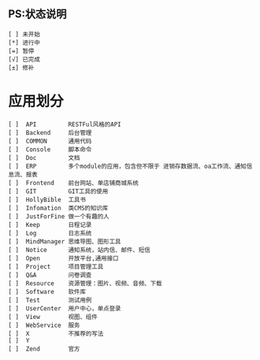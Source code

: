 ## PS:状态说明
    [ ] 未开始
    [*] 进行中
    [=] 暂停
    [√] 已完成
    [±] 修补
# 应用划分
    [ ]  API         RESTFul风格的API
    [ ]  Backend     后台管理
    [ ]  COMMON      通用代码
    [ ]  Console     脚本命令
    [ ]  Doc         文档
    [ ]  ERP         多个module的应用，包含但不限于 进销存数据流、oa工作流、通知信息流、报表
    [ ]  Frontend    前台网站、单店铺商城系统
    [ ]  GIT         GIT工具的使用
    [ ]  HollyBible  工具书
    [ ]  Infomation  类CMS的知识库
    [ ]  JustForFine 做一个有趣的人
    [ ]  Keep        日程记录
    [ ]  Log         日志系统
    [ ]  MindManager 思维导图、图形工具
    [ ]  Notice      通知系统，站内信、邮件、短信
    [ ]  Open        开放平台,通用接口
    [ ]  Project     项目管理工具
    [ ]  Q&A         问卷调查
    [ ]  Resource    资源管理：图片、视频、音频、下载
    [ ]  Software    软件库
    [ ]  Test        测试用例
    [ ]  UserCenter  用户中心，单点登录
    [ ]  View        视图、组件
    [ ]  WebService  服务
    [ ]  X           不推荐的写法
    [ ]  Y           
    [ ]  Zend        官方